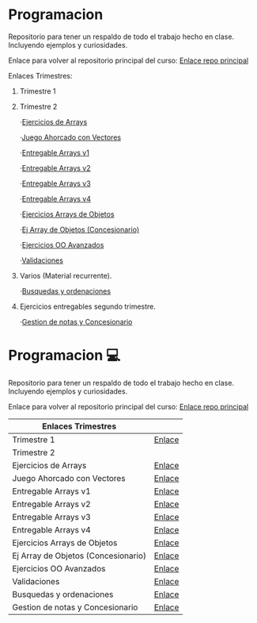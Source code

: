# Programacion

  Repositorio para tener un respaldo de todo el trabajo hecho en clase. Incluyendo ejemplos y curiosidades.
  
  Enlace para volver al repositorio principal del curso:
  [Enlace repo principal](https://github.com/MateoCarballo/Principal/blob/main/README.md)
  
  
Enlaces Trimestres:

1. Trimestre 1

2. Trimestre 2

    ·[Ejercicios de Arrays](https://github.com/MateoCarballo/Ejercicios-Arrays)
    
    ·[Juego Ahorcado con Vectores](https://github.com/MateoCarballo/AhorcadoConVectores)
    
    ·[Entregable Arrays v1](https://github.com/MateoCarballo/EjercicioEntregableArrays)
    
    ·[Entregable Arrays v2](https://github.com/MateoCarballo/EjercicioEntregableArraysV2)
    
    ·[Entregable Arrays v3](https://github.com/MateoCarballo/EjercicioEntregableArraysV3)
    
    ·[Entregable Arrays v4](https://github.com/MateoCarballo/EjercicioEntregablev4)
    
    ·[Ejercicios Arrays de Objetos](https://github.com/MateoCarballo/Ejercicios-Arrays-de-Objetos)
    
    ·[Ej Array de Objetos (Concesionario)](https://github.com/MateoCarballo/EjercicioConcesionario)
    
    ·[Ejercicios OO Avanzados](https://github.com/MateoCarballo/Ejercicios-OO-Avanzados)
    
    ·[Validaciones](https://github.com/MateoCarballo/Validaciones)

3. Varios (Material recurrente).
    
    ·[Busquedas y ordenaciones](https://github.com/MateoCarballo/Busquedas-y-Ordenaciones)
    
4. Ejercicios entregables segundo trimestre.
  
    ·[Gestion de notas y Concesionario](https://github.com/MateoCarballo/Entregables-Segundo-Trimestre)



# Programacion 💻

Repositorio para tener un respaldo de todo el trabajo hecho en clase. Incluyendo ejemplos y curiosidades.

Enlace para volver al repositorio principal del curso:
[Enlace repo principal](https://github.com/MateoCarballo/Principal/blob/main/README.md)


| Enlaces Trimestres            |                                           |
|------------------------------|-------------------------------------------|
| Trimestre 1                  | [Enlace](./Trimestre1/)                    |
| Trimestre 2                  |                                           |
| Ejercicios de Arrays         | [Enlace](./Ejercicios-Arrays/)             |
| Juego Ahorcado con Vectores  | [Enlace](./AhorcadoConVectores/)            |
| Entregable Arrays v1         | [Enlace](./EjercicioEntregableArrays/)     |
| Entregable Arrays v2         | [Enlace](./EjercicioEntregableArraysV2/)   |
| Entregable Arrays v3         | [Enlace](./EjercicioEntregableArraysV3/)   |
| Entregable Arrays v4         | [Enlace](./EjercicioEntregablev4/)         |
| Ejercicios Arrays de Objetos | [Enlace](./Ejercicios-Arrays-de-Objetos/)  |
| Ej Array de Objetos (Concesionario) | [Enlace](./EjercicioConcesionario/) |
| Ejercicios OO Avanzados      | [Enlace](./Ejercicios-OO-Avanzados/)       |
| Validaciones                 | [Enlace](./Validaciones/)                  |                                          |
| Busquedas y ordenaciones     | [Enlace](./Busquedas-y-Ordenaciones/)      |                                  |
| Gestion de notas y Concesionario | [Enlace](./Entregables-Segundo-Trimestre/) |

